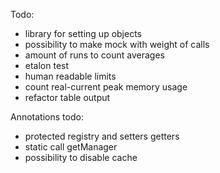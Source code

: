Todo:

+ library for setting up objects
+ possibility to make mock with weight of calls
+ amount of runs to count averages
+ etalon test
+ human readable limits
+ count real-current peak memory usage
+ refactor table output

Annotations todo:

+ protected registry and setters getters
+ static call getManager
+ possibility to disable cache